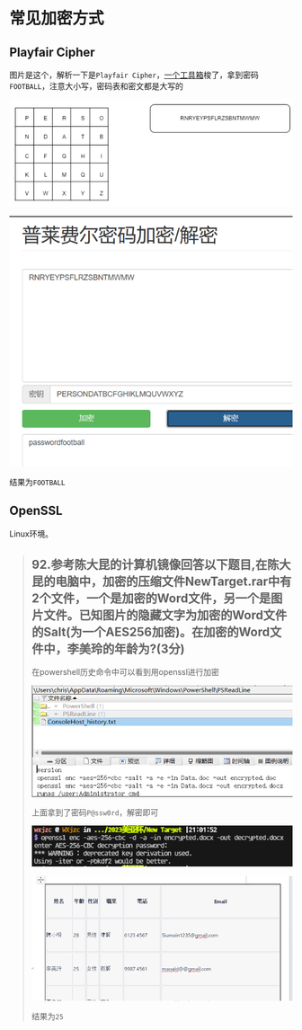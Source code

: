 # 常见加密方式

## Playfair Cipher

图片是这个，解析一下是`Playfair Cipher`，[一个工具箱](http://www.atoolbox.net/Tool.php?Id=912)梭了，拿到密码`FOOTBALL`，注意大小写，密码表和密文都是大写的

[![img](img/常见加密方式.assets/2817142-20231123224903076-618223298.png)](https://img2023.cnblogs.com/blog/2817142/202311/2817142-20231123224903076-618223298.png)

[![img](img/常见加密方式.assets/2817142-20231123224908163-553218944.png)](https://img2023.cnblogs.com/blog/2817142/202311/2817142-20231123224908163-553218944.png)

结果为`FOOTBALL`

## OpenSSL

Linux环境。

> ## 92.参考陈大昆的计算机镜像回答以下题目,在陈大昆的电脑中，加密的压缩文件NewTarget.rar中有2个文件，一个是加密的Word文件，另一个是图片文件。已知图片的隐藏文字为加密的Word文件的Salt(为一个AES256加密)。在加密的Word文件中，李美玲的年龄为?(3分)
>
> 在powershell历史命令中可以看到用openssl进行加密
>
> [![img](img/常见加密方式.assets/2817142-20231123224903115-2038919142.png)](https://img2023.cnblogs.com/blog/2817142/202311/2817142-20231123224903115-2038919142.png)
>
> 上面拿到了密码`P@ssw0rd`，解密即可
>
> [![img](img/常见加密方式.assets/2817142-20231123224903325-1108744420.png)](https://img2023.cnblogs.com/blog/2817142/202311/2817142-20231123224903325-1108744420.png)
>
> [![img](img/常见加密方式.assets/2817142-20231123224903125-744918358.png)](https://img2023.cnblogs.com/blog/2817142/202311/2817142-20231123224903125-744918358.png)
>
> 结果为`25`